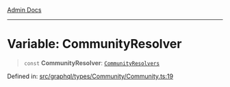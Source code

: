 [Admin Docs](/)

***

# Variable: CommunityResolver

> `const` **CommunityResolver**: [`CommunityResolvers`](../type-aliases/CommunityResolvers.md)

Defined in: [src/graphql/types/Community/Community.ts:19](https://github.com/Suyash878/talawa-api/blob/dcefc5853f313fc5e9e097849457ef0d144bcf61/src/graphql/types/Community/Community.ts#L19)
